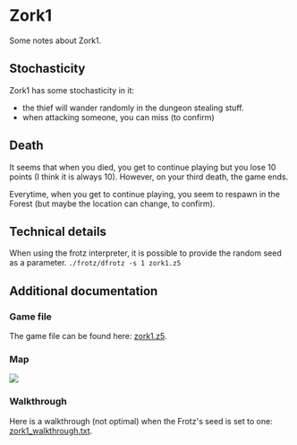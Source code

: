 # Zork1
Some notes about Zork1.

## Stochasticity
Zork1 has some stochasticity in it:

  - the thief will wander randomly in the dungeon stealing stuff.
  - when attacking someone, you can miss (to confirm)

## Death
It seems that when you died, you get to continue playing but you lose 10 points (I think it is always 10). However, on your third death, the game ends.

Everytime, when you get to continue playing, you seem to respawn in the Forest (but maybe the location can change, to confirm).

## Technical details
When using the frotz interpreter, it is possible to provide the random seed as a parameter.
`./frotz/dfrotz -s 1 zork1.z5`

## Additional documentation
### Game file
The game file can be found here: [zork1.z5](https://archive.org/download/Zork1Release88Z-machineFile/zork1.z5).

### Map
![](http://oldsite.ironrealms.com/sites/default/files/zork-1-map.jpg)

### Walkthrough
Here is a walkthrough (not optimal) when the Frotz's seed is set to one: [zork1_walkthrough.txt](./zork1_walkthrough.txt).
